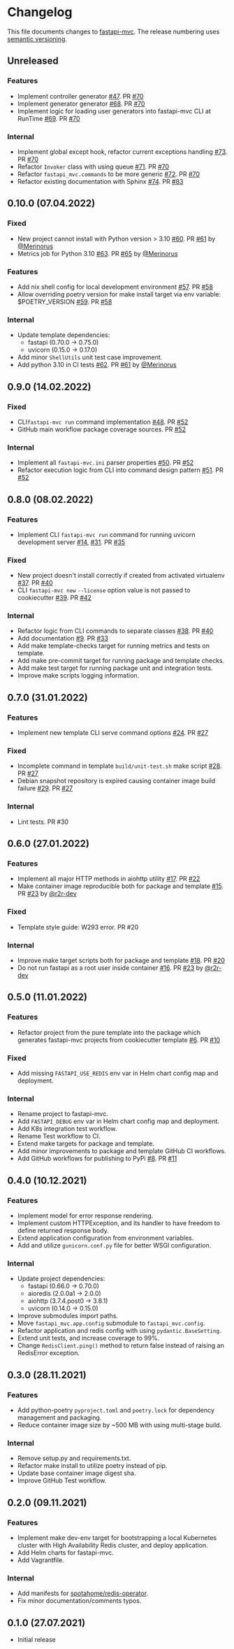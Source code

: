 # Changelog

This file documents changes to [fastapi-mvc](https://github.com/rszamszur/fastapi-mvc). The release numbering uses [semantic versioning](http://semver.org).

## Unreleased

### Features

* Implement controller generator [#47](https://github.com/rszamszur/fastapi-mvc/issues/47). PR [#70](https://github.com/rszamszur/fastapi-mvc/pull/70)
* Implement generator generator [#68](https://github.com/rszamszur/fastapi-mvc/issues/68). PR [#70](https://github.com/rszamszur/fastapi-mvc/pull/70)
* Implement logic for loading user generators into fastapi-mvc CLI at RunTime [#69](https://github.com/rszamszur/fastapi-mvc/issues/69). PR [#70](https://github.com/rszamszur/fastapi-mvc/pull/70)

### Internal

* Implement global except hook, refactor current exceptions handling [#73](https://github.com/rszamszur/fastapi-mvc/issues/73). PR [#70](https://github.com/rszamszur/fastapi-mvc/pull/70)
* Refactor `Invoker` class with using queue [#71](https://github.com/rszamszur/fastapi-mvc/issues/71). PR [#70](https://github.com/rszamszur/fastapi-mvc/pull/70)
* Refactor `fastapi_mvc.commands` to be more generic [#72](https://github.com/rszamszur/fastapi-mvc/issues/72). PR [#70](https://github.com/rszamszur/fastapi-mvc/pull/70)
* Refactor existing documentation with Sphinx [#74](https://github.com/rszamszur/fastapi-mvc/issues/74). PR [#83](https://github.com/rszamszur/fastapi-mvc/pull/83)

## 0.10.0 (07.04.2022)

### Fixed

* New project cannot install with Python version > 3.10 [#60](https://github.com/rszamszur/fastapi-mvc/issues/60). PR [#61](https://github.com/rszamszur/fastapi-mvc/pull/61) by [@Merinorus](https://github.com/Merinorus)
* Metrics job for Python 3.10 [#63](https://github.com/rszamszur/fastapi-mvc/issues/63). PR [#65](https://github.com/rszamszur/fastapi-mvc/pull/65) by [@Merinorus](https://github.com/Merinorus)

### Features

* Add nix shell config for local development environment [#57](https://github.com/rszamszur/fastapi-mvc/issues/57). PR [#58](https://github.com/rszamszur/fastapi-mvc/pull/58)
* Allow overriding poetry version for make install target via env variable: $POETRY_VERSION [#59](https://github.com/rszamszur/fastapi-mvc/issues/59). PR [#58](https://github.com/rszamszur/fastapi-mvc/pull/58)

### Internal

* Update template dependencies:
  * fastapi (0.70.0 -> 0.75.0)
  * uvicorn (0.15.0 -> 0.17.0)
* Add minor `ShellUtils` unit test case improvement.
* Add python 3.10 in CI tests [#62](https://github.com/rszamszur/fastapi-mvc/issues/62). PR [#61](https://github.com/rszamszur/fastapi-mvc/pull/61) by [@Merinorus](https://github.com/Merinorus)

## 0.9.0 (14.02.2022)

### Fixed

* CLI`fastapi-mvc run` command implementation [#48](https://github.com/rszamszur/fastapi-mvc/issues/48). PR [#52](https://github.com/rszamszur/fastapi-mvc/pull/52)
* GitHub main workflow package coverage sources. PR [#52](https://github.com/rszamszur/fastapi-mvc/pull/52)

### Internal

* Implement all `fastapi-mvc.ini` parser properties [#50](https://github.com/rszamszur/fastapi-mvc/issues/50). PR [#52](https://github.com/rszamszur/fastapi-mvc/pull/52)
* Refactor execution logic from CLI into command design pattern [#51](https://github.com/rszamszur/fastapi-mvc/issues/51). PR [#52](https://github.com/rszamszur/fastapi-mvc/pull/52)

## 0.8.0 (08.02.2022)

### Features

* Implement CLI `fastapi-mvc run` command for running uvicorn development server [#14](https://github.com/rszamszur/fastapi-mvc/issues/14), [#31](https://github.com/rszamszur/fastapi-mvc/issues/31). PR [#35](https://github.com/rszamszur/fastapi-mvc/pull/35)

### Fixed

* New project doesn't install correctly if created from activated virtualenv [#37](https://github.com/rszamszur/fastapi-mvc/issues/37). PR [#40](https://github.com/rszamszur/fastapi-mvc/pull/40)
* CLI `fastapi-mvc new` `--license` option value is not passed to cookiecutter [#39](https://github.com/rszamszur/fastapi-mvc/issues/39). PR [#42](https://github.com/rszamszur/fastapi-mvc/pull/42)

### Internal

* Refactor logic from CLI commands to separate classes [#38](https://github.com/rszamszur/fastapi-mvc/issues/38). PR [#40](https://github.com/rszamszur/fastapi-mvc/pull/40)
* Add documentation [#9](https://github.com/rszamszur/fastapi-mvc/issues/9). PR [#33](https://github.com/rszamszur/fastapi-mvc/pull/33)
* Add make template-checks target for running metrics and tests on template.
* Add make pre-commit target for running package and template checks.
* Add make test target for running package unit and integration tests.
* Improve make scripts logging information.

## 0.7.0 (31.01.2022)

### Features

* Implement new template CLI serve command options [#24](https://github.com/rszamszur/fastapi-mvc/issues/24). PR [#27](https://github.com/rszamszur/fastapi-mvc/pull/27)

### Fixed

* Incomplete command in template `build/unit-test.sh` make script [#28](https://github.com/rszamszur/fastapi-mvc/issues/28). PR [#27](https://github.com/rszamszur/fastapi-mvc/pull/27)
* Debian snapshot repository is expired causing container image build failure [#29](https://github.com/rszamszur/fastapi-mvc/issues/29). PR [#27](https://github.com/rszamszur/fastapi-mvc/pull/27)

### Internal

* Lint tests. PR #30

## 0.6.0 (27.01.2022)

### Features

* Implement all major HTTP methods in aiohttp utility [#17](https://github.com/rszamszur/fastapi-mvc/issues/17). PR [#22](https://github.com/rszamszur/fastapi-mvc/pull/22)
* Make container image reproducible both for package and template [#15](https://github.com/rszamszur/fastapi-mvc/issues/15). PR [#23](https://github.com/rszamszur/fastapi-mvc/pull/23) by [@r2r-dev](https://github.com/r2r-dev)

### Fixed

* Template style guide: W293 error. PR #20

### Internal

* Improve make target scripts both for package and template [#18](https://github.com/rszamszur/fastapi-mvc/issues/18). PR [#20](https://github.com/rszamszur/fastapi-mvc/pull/20)
* Do not run fastapi as a root user inside container [#16](https://github.com/rszamszur/fastapi-mvc/issues/16). PR [#23](https://github.com/rszamszur/fastapi-mvc/pull/23) by [@r2r-dev](https://github.com/r2r-dev)

## 0.5.0 (11.01.2022)

### Features

* Refactor project from the pure template into the package which generates fastapi-mvc projects from cookiecutter template [#6](https://github.com/rszamszur/fastapi-mvc/issues/6). PR [#10](https://github.com/rszamszur/fastapi-mvc/pull/10)

### Fixed

* Add missing `FASTAPI_USE_REDIS` env var in Helm chart config map and deployment.

### Internal

* Rename project to fastapi-mvc.
* Add `FASTAPI_DEBUG` env var in Helm chart config map and deployment.
* Add K8s integration test workflow.
* Rename Test workflow to CI.
* Extend make targets for package and template.
* Add minor improvements to package and template GitHub CI workflows.
* Add GitHub workflows for publishing to PyPi [#8](https://github.com/rszamszur/fastapi-mvc/issues/8). PR [#11](https://github.com/rszamszur/fastapi-mvc/pull/11)

## 0.4.0 (10.12.2021)

### Features

* Implement model for error response rendering.
* Implement custom HTTPException, and its handler to have freedom to define returned response body.
* Extend application configuration from environment variables.
* Add and utilize `gunicorn.conf.py` file for better WSGI configuration.

### Internal

* Update project dependencies:
  * fastapi (0.66.0 -> 0.70.0)
  * aioredis (2.0.0a1 -> 2.0.0)
  * aiohttp (3.7.4.post0 -> 3.8.1)
  * uvicorn (0.14.0 -> 0.15.0)
* Improve submodules import paths.
* Move `fastapi_mvc.app.config` submodule to `fastapi_mvc.config`.
* Refactor application and redis config with using `pydantic.BaseSetting`.
* Extend unit tests, and increase coverage to 99%.
* Change `RedisClient.ping()` method to return false instead of raising an RedisError exception.

## 0.3.0 (28.11.2021)

### Features

* Add python-poetry `pyproject.toml` and `poetry.lock` for dependency management and packaging.
* Reduce container image size by ~500 MB with using multi-stage build.

### Internal

* Remove setup.py and requirements.txt.
* Refactor make install to utilize poetry instead of pip.
* Update base container image digest sha.
* Improve GitHub Test workflow.

## 0.2.0 (09.11.2021)

### Features

* Implement make dev-env target for bootstrapping a local Kubernetes cluster with High Availability Redis cluster, and deploy application.
* Add Helm charts for fastapi-mvc.
* Add Vagrantfile.

### Internal

* Add manifests for [spotahome/redis-operator](https://github.com/spotahome/redis-operator).
* Fix minor documentation/comments typos.

## 0.1.0 (27.07.2021)

* Initial release
